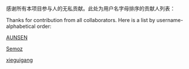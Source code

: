 感谢所有本项目参与人的无私贡献。此处为用户名字母排序的贡献人列表：

Thanks for contribution from all collaborators. Here is a list by username-alphabetical order:

[AUNSEN](https://github.com/aunsen)

[Semoz](https://github.com/Semoz)

[xieguigang](https://github.com/xieguigang)

